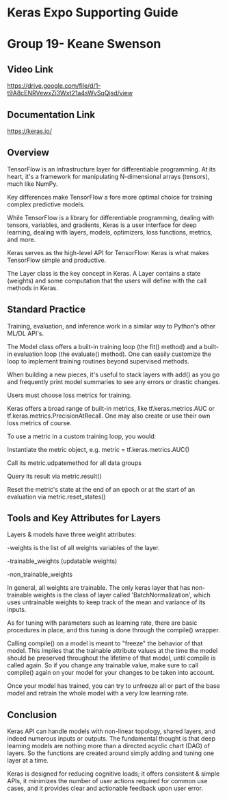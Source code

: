 # Keras Expo Supporting Guide

# Group 19- Keane Swenson

## Video Link

https://drive.google.com/file/d/1-t9A8cENRVewxZi3Wxt21a4sWvSqQjsd/view

## Documentation Link

https://keras.io/

## Overview

TensorFlow is an infrastructure layer for differentiable programming. At its heart, it&#39;s a framework for manipulating N-dimensional arrays (tensors), much like NumPy.

Key differences make TensorFlow a fore more optimal choice for training complex predictive models.

While TensorFlow is a library for differentiable programming, dealing with tensors, variables, and gradients, Keras is a user interface for deep learning, dealing with layers, models, optimizers, loss functions, metrics, and more.

Keras serves as the high-level API for TensorFlow: Keras is what makes TensorFlow simple and productive.

The Layer class is the key concept in Keras. A Layer contains a state (weights) and some computation that the users will define with the call methods in Keras.

## Standard Practice

Training, evaluation, and inference work in a similar way to Python&#39;s other ML/DL API&#39;s.

The Model class offers a built-in training loop (the fit() method) and a built-in evaluation loop (the evaluate() method). One can easily customize the loop to implement training routines beyond supervised methods.

When building a new pieces, it&#39;s useful to stack layers with add() as you go and frequently print model summaries to see any errors or drastic changes.

Users must choose loss metrics for training.

Keras offers a broad range of built-in metrics, like tf.keras.metrics.AUC or tf.keras.metrics.PrecisionAtRecall. One may also create or use their own loss metrics of course.

To use a metric in a custom training loop, you would:

Instantiate the metric object, e.g. metric = tf.keras.metrics.AUC()

Call its metric.udpatemethod for all data groups

Query its result via metric.result()

Reset the metric&#39;s state at the end of an epoch or at the start of an evaluation via metric.reset\_states()

## Tools and Key Attributes for Layers

Layers &amp; models have three weight attributes:

-weights is the list of all weights variables of the layer.

-trainable\_weights (updatable weights)

-non\_trainable\_weights

In general, all weights are trainable. The only keras layer that has non-trainable weights is the class of layer called &#39;BatchNormalization&#39;,  which uses untrainable weights to keep track of the mean and variance of its inputs.

As for tuning with parameters such as learning rate, there are basic procedures in place, and this tuning is done through the compile() wrapper.

Calling compile() on a model is meant to &quot;freeze&quot; the behavior of that model. This implies that the trainable attribute values at the time the model should be preserved throughout the lifetime of that model, until compile is called again. So if you change any trainable value, make sure to call compile() again on your model for your changes to be taken into account.

Once your model has trained, you can try to unfreeze all or part of the base model and retrain the whole model with a very low learning rate.

## Conclusion

Keras API can handle models with non-linear topology, shared layers, and indeed numerous inputs or outputs. The fundamental thought is that deep learning models are nothing more than a directed acyclic chart (DAG) of layers. So the functions are created around simply adding and tuning one layer at a time.

Keras is designed for reducing cognitive loads; it offers consistent &amp; simple APIs, it minimizes the number of user actions required for common use cases, and it provides clear and actionable feedback upon user error.